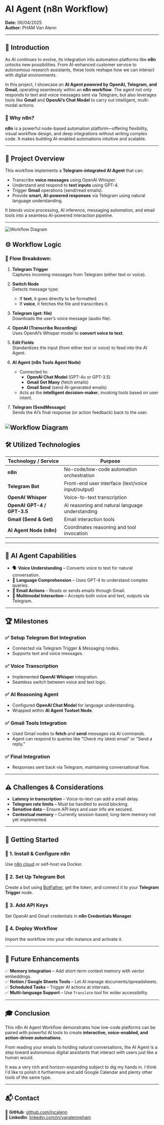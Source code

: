 # AI Agent (n8n Workflow)  
**Date:** 06/04/2025  
**Author:** PHAM Van Alenn  

---

## 📌 Introduction  

As AI continues to evolve, its integration into automation platforms like **n8n** unlocks new possibilities. From AI-enhanced customer service to autonomous research assistants, these tools reshape how we can interact with digital environments.

In this project, I showcase an **AI Agent powered by OpenAI, Telegram, and Gmail**, operating seamlessly within an **n8n workflow**. The agent not only responds to text and voice messages sent via Telegram, but also leverages tools like **Gmail** and **OpenAI’s Chat Model** to carry out intelligent, multi-modal actions.

### 🔹 Why n8n?  

**n8n** is a powerful node-based automation platform—offering flexibility, visual workflow design, and deep integrations without writing complex code. It makes building AI-enabled automations intuitive and scalable.

---

## 🎯 Project Overview  

This workflow implements a **Telegram-integrated AI Agent** that can:

- Transcribe **voice messages** using OpenAI Whisper.  
- Understand and respond to **text inputs** using GPT-4.  
- Trigger **Gmail** operations (send/read emails).  
- Provide **smart, AI-powered responses** via Telegram using natural language understanding.  

It blends voice processing, AI inference, messaging automation, and email tools into a seamless AI-powered interaction pipeline.

---

![Workflow Diagram](AlennWorkflowN8N.png)

## ⚙️ Workflow Logic

### 🔄 Flow Breakdown:

1. **Telegram Trigger**  
   Captures incoming messages from Telegram (either text or voice).

2. **Switch Node**  
   Detects message type:  
   - If **text**, it goes directly to be formatted.  
   - If **voice**, it fetches the file and transcribes it.

3. **Telegram (get: file)**  
   Downloads the user’s voice message (audio file).

4. **OpenAI (Transcribe Recording)**  
   Uses OpenAI’s Whisper model to **convert voice to text**.

5. **Edit Fields**  
   Standardizes the input (from either text or voice) to feed into the AI Agent.

6. **AI Agent (n8n Tools Agent Node)**  
   - Connected to:  
     - **OpenAI Chat Model** (GPT-4o or GPT-3.5)  
     - **Gmail Get Many** (fetch emails)  
     - **Gmail Send** (send AI-generated emails)  
   - Acts as the **intelligent decision-maker**, invoking tools based on user intent.

7. **Telegram (SendMessage)**  
   Sends the AI’s final response (or action feedback) back to the user.

![Workflow Diagram](TelegramN8NAlenn.png)
---

## 🛠️ Utilized Technologies  

| Technology / Service | Purpose |
|----------------------|---------|
| **n8n**              | No-code/low-code automation orchestration |
| **Telegram Bot**     | Front-end user interface (text/voice input/output) |
| **OpenAI Whisper**   | Voice-to-text transcription |
| **OpenAI GPT-4 / GPT-3.5** | AI reasoning and natural language understanding |
| **Gmail (Send & Get)** | Email interaction tools |
| **AI Agent Node (n8n)** | Coordinates reasoning and tool invocation |

---

## 🧠 AI Agent Capabilities  

- 🗣️ **Voice Understanding** – Converts voice to text for natural conversation.  
- 🧠 **Language Comprehension** – Uses GPT-4 to understand complex queries.  
- 📩 **Email Actions** – Reads or sends emails through Gmail.  
- 🤖 **Multimodal Interaction** – Accepts both voice and text, outputs via Telegram.

---

## 🏆 Milestones  

### ✅ Setup Telegram Bot Integration  
- Connected via Telegram Trigger & Messaging nodes.  
- Supports text and voice messages.

### ✅ Voice Transcription  
- Implemented **OpenAI Whisper** integration.  
- Seamless switch between voice and text logic.

### ✅ AI Reasoning Agent  
- Configured **OpenAI Chat Model** for language understanding.  
- Wrapped within **AI Agent Toolset Node**.

### ✅ Gmail Tools Integration  
- Used Gmail nodes to **fetch** and **send** messages via AI commands.  
- Agent can respond to queries like "Check my latest email" or "Send a reply."

### ✅ Final Integration  
- Responses sent back via Telegram, maintaining conversational flow.

---

## ⚠️ Challenges & Considerations  

- **Latency in transcription** – Voice-to-text can add a small delay.  
- **Telegram rate limits** – Must be handled to avoid blocking.  
- **Sensitive data** – Ensure API keys and user info are secured.  
- **Contextual memory** – Currently session-based; long-term memory not yet implemented.

---

## 🚀 Getting Started  

### 🔹 1. Install & Configure n8n  
Use [n8n cloud](https://n8n.io) or self-host via Docker.  

### 🔹 2. Set Up Telegram Bot  
Create a bot using [BotFather](https://core.telegram.org/bots#botfather), get the token, and connect it to your **Telegram Trigger** node.

### 🔹 3. Add API Keys  
Set OpenAI and Gmail credentials in **n8n Credentials Manager**.  

### 🔹 4. Deploy Workflow  
Import the workflow into your n8n instance and activate it.  

---

## 🔮 Future Enhancements  

✅ **Memory integration** – Add short-term context memory with vector embeddings.  
✅ **Notion / Google Sheets Tools** – Let AI manage documents/spreadsheets.  
✅ **Scheduled Tasks** – Trigger AI actions at intervals.  
✅ **Multi-language Support** – Use `Translate` tool for wider accessibility.  

---

## 🎓 Conclusion  

This n8n AI Agent Workflow demonstrates how low-code platforms can be paired with powerful AI tools to create **interactive, voice-enabled, and action-driven automations**.

From reading your emails to holding natural conversations, the AI Agent is a step toward autonomous digital assistants that interact with users just like a human would.

It was a very rich and horizon-expanding subject to dig my hands in. I think I'd like to polish it furthermore and add Google Calendar and plenty other tools of the same type.

---

## 📬 Contact  
🔹 **GitHub**: [github.com/Incalenn](https://github.com/Incalenn)  
🔹 **LinkedIn**: [linkedin.com/in/vanalennpham](https://www.linkedin.com/in/vanalennpham/)
